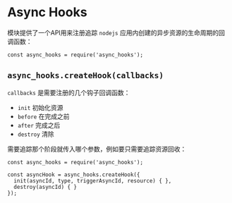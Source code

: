 # Async Hooks

模块提供了一个API用来注册追踪 `nodejs` 应用内创建的异步资源的生命周期的回调函数：
```
const async_hooks = require('async_hooks');
```

## `async_hooks.createHook(callbacks)`

`callbacks` 是需要注册的几个钩子回调函数：
- `init` 初始化资源
- `before` 在完成之前
- `after` 完成之后
- `destroy` 清除

需要追踪那个阶段就传入哪个参数，例如要只需要追踪资源回收：
```
const async_hooks = require('async_hooks');

const asyncHook = async_hooks.createHook({
  init(asyncId, type, triggerAsyncId, resource) { },
  destroy(asyncId) { }
});
```
